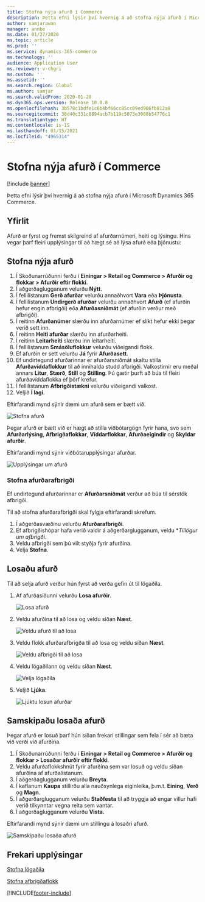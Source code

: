 ```yaml
---
title: Stofna nýja afurð í Commerce
description: Þetta efni lýsir því hvernig á að stofna nýja afurð í Microsoft Dynamics 365 Commerce.
author: samjarawan
manager: annbe
ms.date: 01/27/2020
ms.topic: article
ms.prod: ''
ms.service: dynamics-365-commerce
ms.technology: ''
audience: Application User
ms.reviewer: v-chgri
ms.custom: ''
ms.assetid: ''
ms.search.region: Global
ms.author: samjar
ms.search.validFrom: 2020-01-20
ms.dyn365.ops.version: Release 10.0.8
ms.openlocfilehash: 3b578c1bdfe1c6b4bf66cc85cc09ed906fb812a8
ms.sourcegitcommit: 38d40c331c8894acb7b119c5073e3088b54776c1
ms.translationtype: HT
ms.contentlocale: is-IS
ms.lasthandoff: 01/15/2021
ms.locfileid: "4965314"
---
```

# <a name="create-a-new-product-in-commerce"></a>Stofna nýja afurð í Commerce


[!include [banner](includes/banner.md)]

Þetta efni lýsir því hvernig á að stofna nýja afurð í Microsoft Dynamics 365 Commerce.

## <a name="overview"></a>Yfirlit

Afurð er fyrst og fremst skilgreind af afurðarnúmeri, heiti og lýsingu. Hins vegar þarf fleiri upplýsingar til að hægt sé að lýsa afurð eða þjónustu:

## <a name="create-a-new-product"></a>Stofna nýja afurð

1. Í Skoðunarrúðunni ferðu í **Einingar \> Retail og Commerce \> Afurðir og flokkar \> Afurðir eftir flokki**.
1. Í aðgerðaglugganum velurðu **Nýtt**.
1. Í fellilistanum **Gerð afurðar** velurðu annaðhvort **Vara** eða **Þjónusta**.
1. Í fellilistanum **Undirgerð afurðar** velurðu annaðhvort **Afurð** (ef afurðin hefur engin afbrigði) eða **Afurðasniðmát** (ef afurðin verður með afbrigði).
1. Í reitinn **Afurðanúmer** slærðu inn afurðarnúmer ef slíkt hefur ekki þegar verið sett inn.
1. Í reitinn **Heiti afurðar** slærðu inn afurðarheiti.
1. Í reitinn **Leitarheiti** slærðu inn leitarheiti.
1. Í fellilistanum **Smásöluflokkur** velurðu viðeigandi flokk.
1. Ef afurðin er sett velurðu **Já** fyrir **Afurðasett**.
1. Ef undirtegund afurðarinnar er afurðarsniðmát skaltu stilla **Afurðavíddaflokkur** til að innihalda studd afbrigði. Valkostirnir eru meðal annars **Litur**, **Stærð**, **Stíll** og **Stilling**. Þú gætir þurft að búa til fleiri afurðavíddaflokka ef þörf krefur.
1. Í fellilistanum **Afbrigðistækni** velurðu viðeigandi valkost.
1. Veljið **Í lagi**.

Eftirfarandi mynd sýnir dæmi um afurð sem er bætt við.

![Stofna afurð](media/create-new-product.png)

Þegar afurð er bætt við er hægt að stilla viðbótargögn fyrir hana, svo sem **Afurðarlýsing**, **Afbrigðaflokkar**, **Víddarflokkar**, **Afurðaeigindir** og **Skyldar afurðir**.

Eftirfarandi mynd sýnir viðbótarupplýsingar afurðar.

![Upplýsingar um afurð](media/create-new-product-2.png)

### <a name="create-product-variants"></a>Stofna afurðarafbrigði

Ef undirtegund afurðarinnar er **Afurðarsniðmát** verður að búa til sérstök afbrigði. 

Til að stofna afurðarafbrigði skal fylgja eftirfarandi skrefum.

1. Í aðgerðasvæðinu velurðu **Afurðarafbrigði**.
1. Ef afbrigðishópar hafa verið valdir á aðgerðarglugganum, veldu **Tillögur um afbrigði*.
1. Veldu afbrigði sem þú vilt styðja fyrir afurðina.
1. Velja **Stofna**.

## <a name="release-a-product"></a>Losaðu afurð

Til að selja afurð verður hún fyrst að verða gefin út til lögaðila.

1. Af afurðasíðunni velurðu **Losa afurðir**.

    ![Losa afurð](media/create-new-product-3.png)

1. Veldu afurðina til að losa og veldu síðan **Næst**.

    ![Veldu afurð til að losa](media/create-new-product-4.png)

1. Veldu flokk afurðarafbrigða til að losa og veldu síðan **Næst**.

    ![Veldu afbrigði til að losa](media/create-new-product-5.png)

1. Veldu lögaðilann og veldu síðan **Næst**.

    ![Velja lögaðila](media/create-new-product-6.png)

1. Veljið **Ljúka**.

    ![Ljúktu losun afurðar](media/create-new-product-7.png)

## <a name="configure-a-released-product"></a>Samskipaðu losaða afurð

Þegar afurð er losuð þarf hún síðan frekari stillingar sem fela í sér að bæta við verði við afurðina.

1. Í Skoðunarrúðunni ferðu í **Einingar \> Retail og Commerce \> Afurðir og flokkar \> Losaðar afurðir eftir flokki**.
1. Veldu afurðaflokkshnút fyrir afurðina sem var losuð og veldu síðan afurðina af afurðalistanum.
1. Í aðgerðaglugganum velurðu **Breyta**.
1. Í kaflanum **Kaupa** stillirðu alla nauðsynlega eiginleika, þ.m.t. **Eining**, **Verð** og **Magn**.
1. Í aðgerðarglugganum velurðu **Staðfesta** til að tryggja að engar villur hafi verið tilkynntar vegna reita sem vantar.
1. Í aðgerðaglugganum velurðu **Vista.**

Eftirfarandi mynd sýnir dæmi um stillingu á losaðri afurð.

![Samskipaðu losaða afurð](media/create-new-product-8.png)

## <a name="additional-resources"></a>Frekari upplýsingar

[Stofna lögaðila](channels-legal-entities.md)

[Stofna afbrigðaflokk](create-variant-group.md) 


[!INCLUDE[footer-include](../includes/footer-banner.md)]